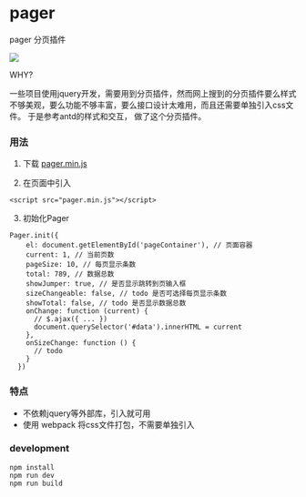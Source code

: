 # pager
pager 分页插件

[![](http://ooqymz3vm.bkt.clouddn.com/pager.png)](https://yeild.github.io/pager/demo.html)

WHY?

  一些项目使用jquery开发，需要用到分页插件，然而网上搜到的分页插件要么样式不够美观，要么功能不够丰富，要么接口设计太难用，而且还需要单独引入css文件。 于是参考antd的样式和交互，
  做了这个分页插件。

### 用法

1. 下载 [pager.min.js](https://raw.githubusercontent.com/yeild/pager/master/dist/pager.min.js)

2.  在页面中引入
```
<script src="pager.min.js"></script>
```

3. 初始化Pager
```
Pager.init({
    el: document.getElementById('pageContainer'), // 页面容器
    current: 1, // 当前页数
    pageSize: 10, // 每页显示条数
    total: 789, // 数据总数
    showJumper: true, // 是否显示跳转到页输入框
    sizeChangeable: false, // todo 是否可选择每页显示条数
    showTotal: false, // todo 是否显示数据总数
    onChange: function (current) {
      // $.ajax({ ... })
      document.querySelector('#data').innerHTML = current
    },
    onSizeChange: function () {
      // todo
    }
  })
```

### 特点
* 不依赖jquery等外部库，引入就可用
* 使用 webpack 将css文件打包，不需要单独引入

### development
```
npm install
npm run dev
npm run build
```

